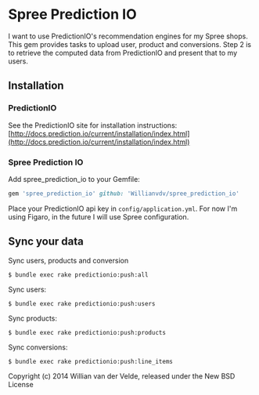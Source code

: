 Spree Prediction IO
===

I want to use PredictionIO's recommendation engines for my Spree shops. This gem provides tasks to upload user, product and conversions. Step 2 is to retrieve the computed data from PredictionIO and present that to my users.


Installation
------------

### PredictionIO

See the PredictionIO site for installation instructions: [http://docs.prediction.io/current/installation/index.html](http://docs.prediction.io/current/installation/index.html)

### Spree Prediction IO

Add spree_prediction_io to your Gemfile:

```ruby
gem 'spree_prediction_io' github: 'Willianvdv/spree_prediction_io'
```

Place your PredictionIO api key in `config/application.yml`. For now I'm using Figaro, in the future I will use Spree configuration.

Sync your data
---

Sync users, products and conversion

```
$ bundle exec rake predictionio:push:all
```

Sync users:

```
$ bundle exec rake predictionio:push:users
```

Sync products: 

```
$ bundle exec rake predictionio:push:products
```

Sync conversions: 

```
$ bundle exec rake predictionio:push:line_items
```

Copyright (c) 2014 Willian van der Velde, released under the New BSD License
